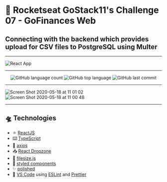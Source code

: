# :rocket: Rocketseat GoStack11's Challenge 07 - GoFinances Web

## Connecting with the backend which provides upload for CSV files to PostgreSQL using Multer

---

![React App](https://user-images.githubusercontent.com/44209758/82222904-4f6bd600-98f8-11ea-9c03-7374c37f2a75.gif)

---

<div align="center">
<img alt="GitHub language count" src="https://img.shields.io/github/languages/count/romluc/gostack11-challenge-gofinancesweb?style=plastic"> <img alt="GitHub top language" src="https://img.shields.io/github/languages/top/romluc/gostack11-challenge-gofinancesweb?style=plastic"> <img alt="GitHub last commit" src="https://img.shields.io/github/last-commit/romluc/gostack11-challenge-gofinancesweb?style=plastic">
</div>

---

![Screen Shot 2020-05-18 at 11 01 02](https://user-images.githubusercontent.com/44209758/82221839-e33ca280-98f6-11ea-9ccf-f838531ce072.png)
![Screen Shot 2020-05-18 at 11 00 48](https://user-images.githubusercontent.com/44209758/82221848-e5066600-98f6-11ea-84bd-f9acf921e641.png)

---

## 🛸 Technologies

- ⚛ [ReactJS](https://reactjs.org/)
- ⌨️ [TypeScript](https://www.typescriptlang.org/)
- 🚦 [axios](https://github.com/axios/axios)
- 📥 [React Dropzone](https://react-dropzone.js.org/)
- 📏 [filesize.js](https://www.npmjs.com/package/filesize)
- 💅 [styled components](https://styled-components.com/)
- ✨ [polished](https://polished.js.org/)
- 📝 [VS Code](https://code.visualstudio.com/) using [ESLint](https://eslint.org/) and [Prettier](https://prettier.io/)
